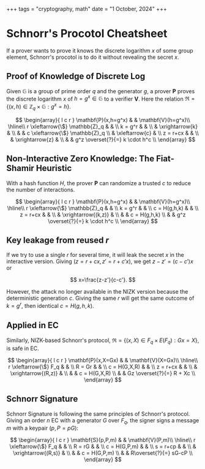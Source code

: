 +++
tags = "cryptography, math"
date = "1 October, 2024"
+++

# Schnorr's Procotol Cheatsheet

If a prover wants to prove it knows the discrete logarithm $x$ of some group element, Schnorr's procotol is to do it without revealing the secret $x$.

## Proof of Knowledge of Discrete Log

Given $\mathbb{G}$ is a group of prime order $q$ and the generator $g$, a prover $\mathbf{P}$ proves the discrete logarithm $x$ of $h=g^x \in \mathbb{G}$ to a verifier $\mathbf{V}$. Here the relation $\mathfrak{R} = \{ (x,h) \in \mathbb{Z}_q \times \mathbb{G} : g^x=h \}$.

$$
\begin{array}{ l c r }
\mathbf{P}(x,h=g^x) &  & \mathbf{V}(h=g^x)\\
\hline\\
r \xleftarrow{\$} \mathbb{Z}_q &  & \\
k = g^r &  & \\
 & \xrightarrow{k} & \\
 &  & c \xleftarrow{\$} \mathbb{Z}_q \\
 & \xleftarrow{c} & \\
z = r+cx &  & \\
 & \xrightarrow{z} & \\
 &  & g^z \overset{?}{=} k \cdot h^c \\
\end{array}
$$

## Non-Interactive Zero Knowledge: The Fiat-Shamir Heuristic

With a hash function $H$, the prover $\mathbf{P}$ can randomize a trusted $c$ to reduce the number of interactions.

$$
\begin{array}{ l c r }
\mathbf{P}(x,h=g^x) &  & \mathbf{V}(h=g^x)\\
\hline\\
r \xleftarrow{\$} \mathbb{Z}_q &  & \\
k = g^r &  & \\
c = H(g,h,k) &  & \\
z = r+cx &  & \\
 & \xrightarrow{(k,z)} & \\
 &  & c = H(g,h,k) \\
 &  & g^z \overset{?}{=} k \cdot h^c \\
\end{array}
$$

## Key leakage from reused $r$

If we try to use a single $r$ for several time, it will leak the secret $x$ in the interactive version. Giving $(z=r+cx,z'=r+c'x)$, we get $z-z'=(c-c')x$ or

$$
x=\frac{z-z'}{c-c'}.
$$

However, the attack no longer available in the NIZK version because the deterministic generation $c$. Giving the same $r$ will get the same outcome of $k=g^r$, then identical $c = H(g,h,k)$.

## Applied in EC

Similarly, NIZK-based Schnorr's protocol, $\mathfrak{R} = \{ (x,X) \in F_q \times E(F_q) : Gx=X \}$, is safe in EC.

$$
\begin{array}{ l c r }
\mathbf{P}(x,X=Gx) &  & \mathbf{V}(X=Gx)\\
\hline\\
r \xleftarrow{\$} F_q &  & \\
R = Gr &  & \\
c = H(G,X,R) &  & \\
z = r+cx &  & \\
 & \xrightarrow{(R,z)} & \\
 &  & c = H(G,X,R) \\
 &  & Gz \overset{?}{=} R + Xc \\
\end{array}
$$

## Schnorr Signature

Schnorr Signature is following the same principles of Schnorr's protocol. Giving an order $n$ EC with a generator $G$ over $F_q$, the signer signs a message $m$ with a keypair $(p, P=pG)$:

$$
\begin{array}{ l c r }
\mathbf{S}(p,P,m) &  & \mathbf{V}(P,m)\\
\hline\\
r \xleftarrow{\$} F_q &  & \\
R = rG &  & \\
c = H(G,P,m) &  & \\
s = r+cp &  & \\
 & \xrightarrow{(R,s)} & \\
 &  & c = H(G,P,m) \\
 &  & R\overset{?}{=} sG-cP \\
\end{array}
$$
